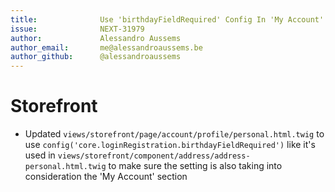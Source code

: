 ```yaml
---
title:              Use 'birthdayFieldRequired' Config In 'My Account'
issue:              NEXT-31979
author:             Alessandro Aussems
author_email:       me@alessandroaussems.be
author_github:      @alessandroaussems
---
```


# Storefront
*  Updated `views/storefront/page/account/profile/personal.html.twig` to use `config('core.loginRegistration.birthdayFieldRequired')` like it's used in `views/storefront/component/address/address-personal.html.twig` to make sure the setting is also taking into consideration the 'My Account' section
